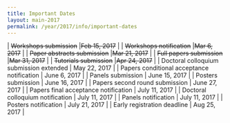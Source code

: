 ```yaml
---
title: Important Dates
layout: main-2017
permalink: /year/2017/info/important-dates
---
```


| <strike>Workshops submission</strike>                   |<strike>Feb 15, 2017</strike> |
| <strike>Workshops notification</strike>                 |<strike>Mar 6, 2017</strike>  |
| <strike>Paper abstracts submission</strike>             |<strike>Mar 21, 2017</strike> |
| <strike>Full papers submission</strike>                 |<strike>Mar 31, 2017</strike> |
| <strike>Tutorials submission</strike>                   |<strike>Apr 24, 2017</strike> |
| Doctoral colloquium submission extended            | May 22, 2017 |
| Papers conditional acceptance notification | June 6, 2017 |
| Panels submission                          | June 15, 2017 |
| Posters submission                         | June 16, 2017 |
| Papers second round submission             | June 27, 2017 |
| Papers final acceptance notification       | July 11, 2017 |
| Doctoral colloquium notification           | July 11, 2017 |
| Panels notification                        | July 11, 2017 |
| Posters notification                       | July 21, 2017 |
| Early registration deadline                | Aug 25, 2017 |
